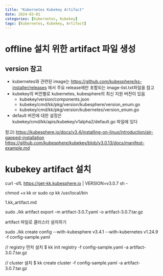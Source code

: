 ```yaml
---
title: "Kubernetes Kubekey Artifact"
date: 2024-03-01
categories: [Kubernetes, Kubekey]
tags: [Kubernetes, Kubekey, Artifact]
---
```


# offline 설치 위한 artifact 파일 생성
## version 참고
- kubernetes와 관련된 image는 https://github.com/kubesphere/ks-installer/releases 에서 주요 release에만 포함되는 image-list.txt파일을 참고
- kubekey의 버전별로 kubernetes, kubesphere의 최신 지원 버전이 있음
    - kubekey/version/components.json
    - kubekey/cmd/kk/pkg/version/kubesphere/version_enum.go
    - kubekey/cmd/kk/pkg/version/kubernetes/version_enum.go
- default 버전에 대한 설정은 kubekey/cmd/kk/apis/kubekey/v1alpha2/default.go 파일에 있다

참고)
https://kubesphere.io/docs/v3.4/installing-on-linux/introduction/air-gapped-installation
https://github.com/kubesphere/kubekey/blob/v3.0.13/docs/manifest-example.md

# kubekey artifact 설치
curl -sfL https://get-kk.kubesphere.io | VERSION=v3.0.7 sh -

chmod +x kk
or
sudo cp kk /usr/local/bin


1.kk_artifact.md

sudo ./kk artifact export -m artifact-3.0.7.yaml -o artifact-3.0.7.tar.gz

artifact 파일로 클러스터 설치하기

sudo ./kk create config --with-kubesphere v3.4.1 --with-kubernetes v1.24.9 -f config-sample.yaml

// registry 먼저 설치
$ kk init registry -f config-sample.yaml -a artifact-3.0.7.tar.gz 

// cluster 설치
$ kk create cluster -f config-sample.yaml -a artifact-3.0.7.tar.gz